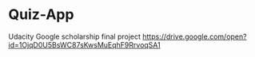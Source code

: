 # Quiz-App
Udacity Google scholarship final project
https://drive.google.com/open?id=1OjqD0U5BsWC87sKwsMuEqhF9RrvoqSA1
